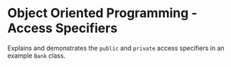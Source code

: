 # Object Oriented Programming - Access Specifiers
Explains and demonstrates the `public` and `private` access specifiers in an example `Bank` class. 

